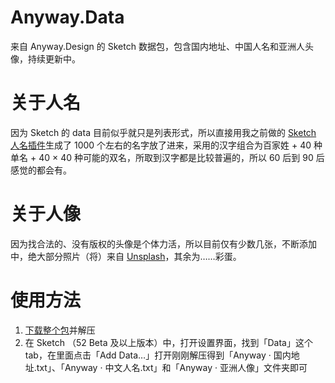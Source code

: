 # Anyway.Data
来自 Anyway.Design 的 Sketch 数据包，包含国内地址、中国人名和亚洲人头像，持续更新中。

# 关于人名
因为 Sketch 的 data 目前似乎就只是列表形式，所以直接用我之前做的 [Sketch 人名插件](https://github.com/JJYing/Fake-Chinese-Name-for-Sketch)生成了 1000 个左右的名字放了进来，采用的汉字组合为百家姓 + 40 种单名 + 40 ×  40 种可能的双名，所取到汉字都是比较普遍的，所以 60 后到 90 后感觉的都会有。

# 关于人像
因为找合法的、没有版权的头像是个体力活，所以目前仅有少数几张，不断添加中，绝大部分照片（将）来自 [Unsplash](http://unsplash.com)，其余为……彩蛋。

# 使用方法
1. [下载整个包](https://github.com/Anyway-Design/Anyway.Data/archive/master.zip)并解压
2. 在 Sketch （52 Beta 及以上版本）中，打开设置界面，找到「Data」这个 tab，在里面点击「Add Data…」打开刚刚解压得到「Anyway · 国内地址.txt」、「Anyway · 中文人名.txt」和「Anyway · 亚洲人像」文件夹即可
